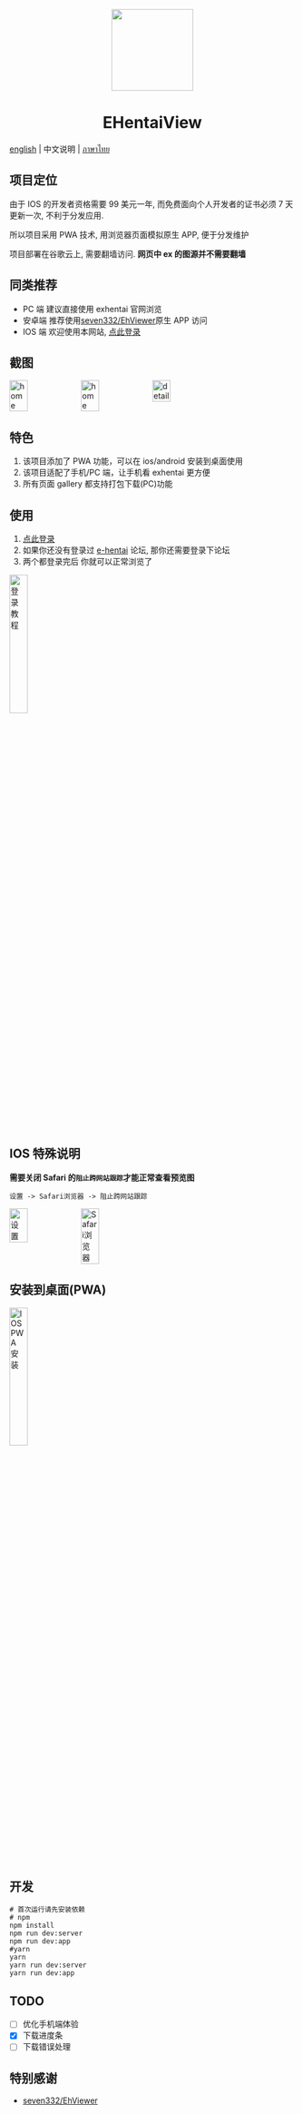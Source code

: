 <p align="center">
  <img width="144px" height="144px" src="https://raw.githubusercontent.com/IronKinoko/asset/master/e-hentai-view/icon.png"/>
</p>

<h1 align="center">EHentaiView</h1>

[english](../README.md) | 中文说明 | [ภาษาไทย](./README_THA.md)

## 项目定位

由于 IOS 的开发者资格需要 99 美元一年, 而免费面向个人开发者的证书必须 7 天更新一次, 不利于分发应用.

所以项目采用 PWA 技术, 用浏览器页面模拟原生 APP, 便于分发维护

项目部署在谷歌云上, 需要翻墙访问. **网页中 ex 的图源并不需要翻墙**

## 同类推荐

- PC 端 建议直接使用 exhentai 官网浏览
- 安卓端 推荐使用[seven332/EhViewer](https://github.com/seven332/EhViewer)原生 APP 访问
- IOS 端 欢迎使用本网站, [点此登录](https://exhentai.appspot.com/signin)

## 截图

<div style="display: flex;">
<img src="https://raw.githubusercontent.com/IronKinoko/asset/master/e-hentai-view/dark-zh.png" width="25%" title="home"/>
<img src="https://raw.githubusercontent.com/IronKinoko/asset/master/e-hentai-view/light-en.png" width="25%" title="home" />
<img src="https://raw.githubusercontent.com/IronKinoko/asset/master/e-hentai-view/detail.png" width="25%" title="detail"/>
</div>

## 特色

1. 该项目添加了 PWA 功能，可以在 ios/android 安装到桌面使用
2. 该项目适配了手机/PC 端，让手机看 exhentai 更方便
3. 所有页面 gallery 都支持打包下载(PC)功能

## 使用

1. [点此登录](https://exhentai.appspot.com/signin)
2. 如果你还没有登录过 [e-hentai](https://forums.e-hentai.org/index.php) 论坛, 那你还需要登录下论坛
3. 两个都登录完后 你就可以正常浏览了

<img src="https://raw.githubusercontent.com/IronKinoko/asset/master/e-hentai-view/login.gif" width="25%" title="登录教程"/>

## IOS 特殊说明

**需要关闭 Safari 的`阻止跨网站跟踪`才能正常查看预览图**

`设置 -> Safari浏览器 -> 阻止跨网站跟踪`

<div style="display: flex;">
<img src="https://raw.githubusercontent.com/IronKinoko/asset/master/e-hentai-view/setting.PNG" width="25%" title="设置"/>
<img src="https://raw.githubusercontent.com/IronKinoko/asset/master/e-hentai-view/safari.PNG" width="25%" title="Safari浏览器"/>
</div>

## 安装到桌面(PWA)

<img src="https://raw.githubusercontent.com/IronKinoko/asset/master/e-hentai-view/pwa_install.gif" width="25%" title="IOS PWA 安装"/>

## 开发

```shell
# 首次运行请先安装依赖
# npm
npm install
npm run dev:server
npm run dev:app
#yarn
yarn
yarn run dev:server
yarn run dev:app
```

## TODO

- [ ] 优化手机端体验
- [x] 下载进度条
- [ ] 下载错误处理

## 特别感谢

- [seven332/EhViewer](https://github.com/seven332/EhViewer)
